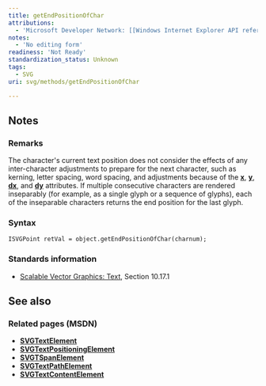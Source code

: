 ```yaml
---
title: getEndPositionOfChar
attributions:
  - 'Microsoft Developer Network: [[Windows Internet Explorer API reference](http://msdn.microsoft.com/en-us/library/ie/hh828809%28v=vs.85%29.aspx) Article]'
notes:
  - 'No editing form'
readiness: 'Not Ready'
standardization_status: Unknown
tags:
  - SVG
uri: svg/methods/getEndPositionOfChar

---
```

## Notes

### Remarks

The character's current text position does not consider the effects of any inter-character adjustments to prepare for the next character, such as kerning, letter spacing, word spacing, and adjustments because of the [**x**](/svg/properties/x), [**y**](/svg/properties/y), [**dx**](/svg/properties/dx), and [**dy**](/svg/properties/dy) attributes. If multiple consecutive characters are rendered inseparably (for example, as a single glyph or a sequence of glyphs), each of the inseparable characters returns the end position for the last glyph.

### Syntax

    ISVGPoint retVal = object.getEndPositionOfChar(charnum);

### Standards information

-   [Scalable Vector Graphics: Text](http://go.microsoft.com/fwlink/p/?linkid=199818), Section 10.17.1

## See also

### Related pages (MSDN)

-   [**SVGTextElement**](/svg/elements/text)
-   [**SVGTextPositioningElement**](/svg/elements/textPositioning)
-   [**SVGTSpanElement**](/svg/elements/tspan)
-   [**SVGTextPathElement**](/svg/elements/textPath)
-   [**SVGTextContentElement**](/svg/elements/etextContent)
